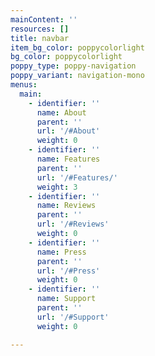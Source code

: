 ```yaml
---
mainContent: ''
resources: []
title: navbar
item_bg_color: poppycolorlight
bg_color: poppycolorlight
poppy_type: poppy-navigation
poppy_variant: navigation-mono
menus:
  main:
    - identifier: ''
      name: About
      parent: ''
      url: '/#About'
      weight: 0
    - identifier: ''
      name: Features
      parent: ''
      url: '/#Features/'
      weight: 3
    - identifier: ''
      name: Reviews
      parent: ''
      url: '/#Reviews'
      weight: 0
    - identifier: ''
      name: Press
      parent: ''
      url: '/#Press'
      weight: 0
    - identifier: ''
      name: Support
      parent: ''
      url: '/#Support'
      weight: 0

---
```

